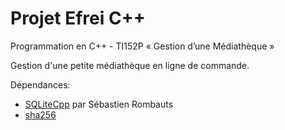 # Projet Efrei C++
Programmation en C++ - TI152P « Gestion d’une Médiathèque »

Gestion d'une petite médiathèque en ligne de commande.

Dépendances:
* [SQLiteCpp](https://github.com/SRombauts/SQLiteCpp) par Sébastien Rombauts
* [sha256](http://www.zedwood.com/article/cpp-sha256-function)
